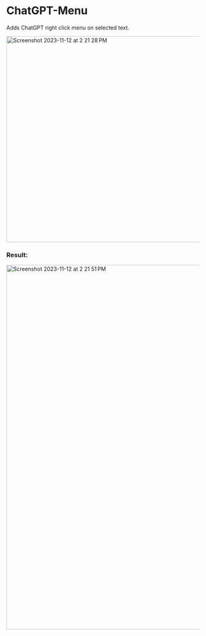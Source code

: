 # ChatGPT-Menu

Adds ChatGPT right click menu on selected text. 

<img width="538" alt="Screenshot 2023-11-12 at 2 21 28 PM" src="https://github.com/yask123/ChatGPT-Menu/assets/1812021/11c38086-ad19-4220-a4f3-9b6b827c325f">

### Result: 
<img width="952" alt="Screenshot 2023-11-12 at 2 21 51 PM" src="https://github.com/yask123/ChatGPT-Menu/assets/1812021/b7d0a7b1-af97-41f9-a2ad-d4b3f6891480">
